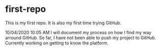 # first-repo
This is my first repo.  It is also my first time trying GitHub.

10/04/2020 10:05 AM
I will document my process on how I find my way arround GitHub.
So far, I have not been able to push my project to GitHub. 
Currently working on getting to know the platform.
